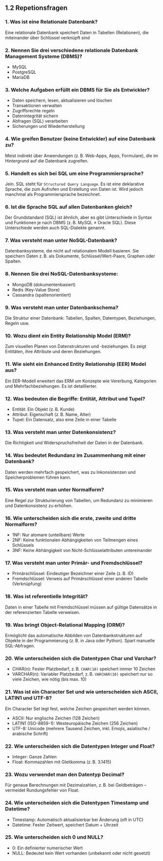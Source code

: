 ## 1.2 Repetionsfragen

### 1. Was ist eine Relationale Datenbank?
Eine relationale Datenbank speichert Daten in Tabellen (Relationen), die miteinander über Schlüssel verknüpft sind

### 2. Nennen Sie drei verschiedene relationale Datenbank Management Systeme (DBMS)?
* MySQL
* PostgreSQL
* MariaDB

### 3. Welche Aufgaben erfüllt ein DBMS für Sie als Entwickler?
* Daten speichern, lesen, aktualisieren und löschen
* Transaktionen verwalten
* Zugriffsrechte regeln
* Datenintegrität sichern
* Abfragen (SQL) verarbeiten
* Sicherungen und Wiederherstellung

### 4. Wie greifen Benutzer (keine Entwickler) auf eine Datenbank zu?
Meist indirekt über Anwendungen (z. B. Web-Apps, Apps, Formulare), die im Hintergrund auf die Datenbank zugreifen.

### 5. Handelt es sich bei SQL um eine Programmiersprache?
Jein. SQL steht für `Structured Query Language`. Es ist eine deklarative Sprache, die zum Aufrufen und Erstellung von Daten ist. Wird jedoch manchmal als Programmiersprache bezeichnet.

### 6. Ist die Sprache SQL auf allen Datenbanken gleich?
Der Grundstandard (SQL) ist ähnlich, aber es gibt Unterschiede in Syntax und Funktionen je nach DBMS (z. B. MySQL ≠ Oracle SQL). Diese Unterschiede werden auch SQL-Dialekte genannt.

### 7. Was versteht man unter NoSQL-Datenbank?
Datenbanksysteme, die nicht auf relationalem Modell basieren. Sie speichern Daten z. B. als Dokumente, Schlüssel/Wert-Paare, Graphen oder Spalten.

### 8. Nennen Sie drei NoSQL-Datenbanksysteme:
* MongoDB (dokumentenbasiert)
* Redis (Key-Value Store)
* Cassandra (spaltenorientiert)

### 9. Was versteht man unter Datenbankschema?
Die Struktur einer Datenbank: Tabellen, Spalten, Datentypen, Beziehungen, Regeln usw.

### 10. Wozu dient ein Entity Relationship Model (ERM)?
Zum visuellen Planen von Datenstrukturen und -beziehungen. Es zeigt Entitäten, ihre Attribute und deren Beziehungen.

### 11. Wie sieht ein Enhanced Entity Relationship (EER) Model aus?
Ein EER-Modell erweitert das ERM um Konzepte wie Vererbung, Kategorien und Mehrfachbeziehungen. Es ist detaillierter.

### 12. Was bedeuten die Begriffe: Entität, Attribut und Tupel?
* Entität: Ein Objekt (z. B. Kunde)
* Attribut: Eigenschaft (z. B. Name, Alter)
* Tupel: Ein Datensatz, also eine Zeile in einer Tabelle

### 13. Was versteht man unter Datenkonsistenz?
Die Richtigkeit und Widerspruchsfreiheit der Daten in der Datenbank.

### 14. Was bedeutet Redundanz im Zusammenhang mit einer Datenbank?
Daten werden mehrfach gespeichert, was zu Inkonsistenzen und Speicherproblemen führen kann.

### 15. Was versteht man unter Normalform?
Eine Regel zur Strukturierung von Tabellen, um Redundanz zu minimieren und Datenkonsistenz zu erhöhen.

### 16. Wie unterscheiden sich die erste, zweite und dritte Normalform?
* 1NF: Nur atomare (unteilbare) Werte
* 2NF: Keine funktionalen Abhängigkeiten von Teilmengen eines Schlüssels
* 3NF: Keine Abhängigkeit von Nicht-Schlüsselattributen untereinander

### 17. Was versteht man unter Primär- und Fremdschlüssel?
* Primärschlüssel: Eindeutiger Bezeichner einer Zeile (z. B. ID)
* Fremdschlüssel: Verweis auf Primärschlüssel einer anderen Tabelle (Verknüpfung)

### 18. Was ist referentielle Integrität?
Daten in einer Tabelle mit Fremdschlüssel müssen auf gültige Datensätze in der referenzierten Tabelle verweisen.

### 19. Was bringt Object-Relational Mapping (ORM)?
Ermöglicht das automatische Abbilden von Datenbankstrukturen auf Objekte in der Programmierung (z. B. in Java oder Python). Spart manuelle SQL-Abfragen.

### 20. Wie unterscheiden sich die Datentypen Char und Varchar?
* CHAR(n): Fester Platzbedarf, z. B. `CHAR(10)` speichert immer 10 Zeichen
* VARCHAR(n): Variabler Platzbedarf, z. B. `VARCHAR(10)` speichert nur so viele Zeichen, wie nötig (bis max. 10)

### 21. Was ist ein Character Set und wie unterscheiden sich ASCII, LATIN1 und UTF-8?
Ein Character Set legt fest, welche Zeichen gespeichert werden können.
* ASCII: Nur englische Zeichen (128 Zeichen)
* LATIN1 (ISO-8859-1): Westeuropäische Zeichen (256 Zeichen)
* UTF-8: Unicode (mehrere Tausend Zeichen, inkl. Emojis, asiatische / arabische Schrift)

### 22. Wie unterscheiden sich die Datentypen Integer und Float?
* Integer: Ganze Zahlen
* Float: Kommazahlen mit Gleitkomma (z. B. 3.1415)

### 23. Wozu verwendet man den Datentyp Decimal?
Für genaue Berechnungen mit Dezimalzahlen, z. B. bei Geldbeträgen – vermeidet Rundungsfehler von Float.

### 24. Wie unterscheiden sich die Datentypen Timestamp und Datetime?
* Timestamp: Automatisch aktualisierbar bei Änderung (oft in UTC)
* Datetime: Fester Zeitwert, speichert Datum + Uhrzeit

### 25. Wie unterscheiden sich 0 und NULL?
* 0: Ein definierter numerischer Wert
* NULL: Bedeutet kein Wert vorhanden (unbekannt oder nicht gesetzt)